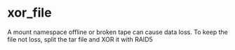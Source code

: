# xor_file
A mount namespace offline or broken tape can cause data loss. To keep the file not loss, split the tar file and XOR it with RAID5
